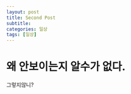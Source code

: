 ```yaml
---
layout: post
title: Second Post
subtitle: 
categories: 일상
tags: [일상]
---
```


# 왜 안보이는지 알수가 없다.
그렇지않니?